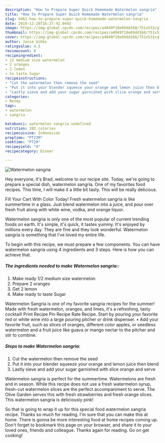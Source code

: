 ```yaml
---
description: "How to Prepare Super Quick Homemade Watermelon sangria"
title: "How to Prepare Super Quick Homemade Watermelon sangria"
slug: 6461-how-to-prepare-super-quick-homemade-watermelon-sangria
date: 2019-12-28T16:37:42.044Z
image: https://img-global.cpcdn.com/recipes/a4049f18e69dd168/751x532cq70/watermelon-sangria-recipe-main-photo.jpg
thumbnail: https://img-global.cpcdn.com/recipes/a4049f18e69dd168/751x532cq70/watermelon-sangria-recipe-main-photo.jpg
cover: https://img-global.cpcdn.com/recipes/a4049f18e69dd168/751x532cq70/watermelon-sangria-recipe-main-photo.jpg
author: Janie Gibbs
ratingvalue: 4.5
reviewcount: 8
recipeingredient:
- 12 medium size watermelon
- 2 oranges
- 2 lemon
- to taste Sugar
recipeinstructions:
- "Cut the watermelon then remove the seed"
- "Put it into your blender squeeze your orange and lemon juice then blend"
- "Lastly sieve and add your sugar garnished with slice orange and serve"
categories:
- Resep
tags:
- watermelon
- sangria

katakunci: watermelon sangria undefined
nutrition: 202 calories
recipecuisine: Indonesian
preptime: "PT22M"
cooktime: "PT2H"
recipeyield: "4"
recipecategory: Dinner

---
```



![Watermelon sangria](https://img-global.cpcdn.com/recipes/a4049f18e69dd168/751x532cq70/watermelon-sangria-recipe-main-photo.jpg)

Hey everyone, it's Brad, welcome to our recipe site. Today, we're going to prepare a special dish, watermelon sangria. One of my favorites food recipes. This time, I will make it a little bit tasty. This will be really delicious.

Fill Your Cart With Color Today! Fresh watermelon sangria is like summertime in a glass. Just blend watermelon into a juice, and pour over fresh fruit along with white wine, vodka, and orange liquor.

Watermelon sangria is only one of the most popular of current trending foods on earth. It's simple, it's quick, it tastes yummy. It's enjoyed by millions every day. They are fine and they look wonderful. Watermelon sangria is something that I've loved my entire life.


To begin with this recipe, we must prepare a few components. You can have watermelon sangria using 4 ingredients and 3 steps. Here is how you can achieve that.

##### The ingredients needed to make Watermelon sangria::

1. Make ready 1/2 medium size watermelon
1. Prepare 2 oranges
1. Get 2 lemon
1. Make ready to taste Sugar


Watermelon Sangria is one of my favorite sangria recipes for the summer! Made with fresh watermelon, oranges, and limes, it&#39;s a refreshing, tasty cocktail! Print Recipe Pin Recipe Rate Recipe. Start by pouring your favorite red or white wine into a large pouring pitcher or drink dispenser. • Add your favorite fruit, such as slices of oranges, different color apples, or seedless watermelon and a fruit juice like guava or mango nectar to the pitcher and stir to combine. 

##### Steps to make Watermelon sangria:

1. Cut the watermelon then remove the seed
1. Put it into your blender squeeze your orange and lemon juice then blend
1. Lastly sieve and add your sugar garnished with slice orange and serve


Watermelon sangria is perfect for the summertime. Watermelons are fresh and in season. While this recipe does not use a fresh watermelon syrup, fresh-cut watermelon slices are the perfect accompaniment to serve. The Olive Garden serves this with fresh strawberries and fresh orange slices. This watermelon sangria is deliciously pink! 

So that is going to wrap it up for this special food watermelon sangria recipe. Thanks so much for reading. I'm sure that you can make this at home. There is gonna be more interesting food at home recipes coming up. Don't forget to bookmark this page on your browser, and share it to your loved ones, friends and colleague. Thanks again for reading. Go on get cooking!
